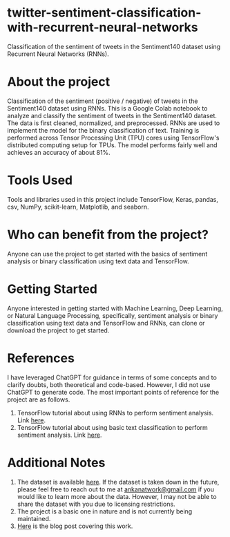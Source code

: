 # twitter-sentiment-classification-with-recurrent-neural-networks
Classification of the sentiment of tweets in the Sentiment140 dataset using Recurrent Neural Networks (RNNs).

# About the project
Classification of the sentiment (positive / negative) of tweets in the Sentiment140 dataset using RNNs.
This is a Google Colab notebook to analyze and classify the sentiment of tweets in the Sentiment140 dataset. The data is first cleaned, normalized, and preprocessed. RNNs are used to implement the model for the binary classification of text. Training is performed across Tensor Processing Unit (TPU) cores using TensorFlow's distributed computing setup for TPUs. The model performs fairly well and achieves an accuracy of about 81%.

# Tools Used
Tools and libraries used in this project include TensorFlow, Keras, pandas, csv, NumPy, scikit-learn, Matplotlib, and seaborn.

# Who can benefit from the project?
Anyone can use the project to get started with the basics of sentiment analysis or binary classification using text data and TensorFlow.

# Getting Started
Anyone interested in getting started with Machine Learning, Deep Learning, or Natural Language Processing, specifically, sentiment analysis or binary classification using text data and TensorFlow and RNNs, can clone or download the project to get started.

# References
I have leveraged ChatGPT for guidance in terms of some concepts and to clarify doubts, both theoretical and code-based. However, I did not use ChatGPT to generate code. The most important points of reference for the project are as follows.
1. TensorFlow tutorial about using RNNs to perform sentiment analysis. Link [here](https://www.tensorflow.org/text/tutorials/text_classification_rnn).
2. TensorFlow tutorial about using basic text classification to perform sentiment analysis. Link [here](https://www.tensorflow.org/tutorials/keras/text_classification).

# Additional Notes
1. The dataset is available [here](http://cs.stanford.edu/people/alecmgo/trainingandtestdata.zip). If the dataset is taken down in the future, please feel free to reach out to me at ankanatwork@gmail.com if you would like to learn more about the data. However, I may not be able to share the dataset with you due to licensing restrictions.
2. The project is a basic one in nature and is not currently being maintained.
3. [Here](https://researchguy.in/twitter-sentiment-classification-with-recurrent-neural-networks-using-tensorflow/) is the blog post covering this work.

